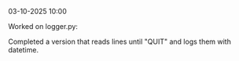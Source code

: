 03-10-2025 10:00

Worked on logger.py:

Completed a version that reads lines until "QUIT" and logs them with datetime.
